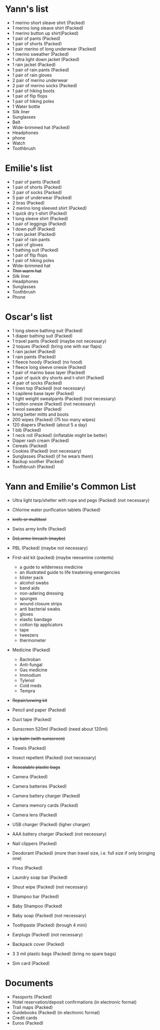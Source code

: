 Yann's list
===========
* 1 merino short sleave shirt (Packed) 
* 1 merino long sleave shirt (Packed) 
* 1 merino button up shirt(Packed) 
* 1 pair of pants (Packed) 
* 1 pair of shorts (Packed) 
* 1 pair merino of long underwear (Packed) 
* 1 merino sweather (Packed) 
* 1 ultra light down jacket (Packed) 
* 1 rain jacket (Packed) 
* 1 pair of rain pants (Packed) 
* 1 pair of rain gloves
* 2 pair of merino underwear 
* 2 pair of merino socks (Packed) 
* 1 pair of hiking boots
* 1 pair of flip flops 
* 1 pair of hiking poles 
* 1 Water bottle
* Silk liner 
* Sunglasses 
* Belt 
* Wide-brimmed hat (Packed) 
* Headphones
* phone
* Watch 
* Toothbrush

Emilie's list
=============
* 1 pair of pants (Packed) 
* 1 pair of shorts (Packed)
* 3 pair of socks (Packed) 
* 5 pair of underwear (Packed)
* 2 bras (Packed) 
* 2 merino long sleeved shirt (Packed) 
* 1 quick dry t-shirt (Packed) 
* 1 long sleeve shirt (Packed) 
* 1 pair of leggings (Packed) 
* 1 down puff (Packed)  
* 1 rain jacket (Packed) 
* 1 pair of rain pants 
* 1 pair of gloves 
* 1 bathing suit (Packed) 
* 1 pair of flip flops 
* 1 pair of hiking poles 
* Wide-brimmed hat 
* ~~Thin warm hat~~
* Silk liner 
* Headphones 
* Sunglasses 
* Toothbrush 
* Phone 

Oscar's list
============
* 1 long sleeve bathing suit (Packed) 
* 1 diaper bathing suit (Packed)
* 1 travel pants (Packed) (maybe not necessary)
* 2 toques (Packed) (bring one with ear flaps)
* 1 rain jacket (Packed)
* 1 rain paints (Packed)
* 1 fleece hoody (Packed) (no hood)
* 1 fleece long sleeve onesie (Packed) 
* 1 pair of marino base layer (Packed)
* 1 pair of quick dry shorts and t-shirt (Packed)
* 4 pair of socks (Packed)
* 1 linen top (Packed) (not necessary)
* 1 capilene base layer (Packed)
* 1 light weight sweatpants (Packed) (not necessary)
* 1 cotton onesie (Packed) (not necessary)
* 1 wool sweater (Packed)
* bring better mitts and boots
* 200 wipes (Packed) (75 too many wipes)
* 120 diapers (Packed) (about 5 a day)
* 1 bib (Packed)
* 1 neck roll (Packed) (inflatable might be better)
* Diaper rash cream (Packed)
* Cereals (Packed)
* Cookies (Packed) (not necessary)
* Sunglasses (Packed) (if he wears them)
* Backup soother (Packed) 
* Toothbrush (Packed)


Yann and Emilie's Common List
============
* Ultra light tarp/shelter with rope and pegs (Packed) (not necessary)
* Chlorine water purification tablets (Packed)
* ~~knife or multitool~~
* Swiss army knife (Packed)
* ~~DeLorme Inreach (maybe)~~
* PBL (Packed) (maybe not necessary)
* First-aid kit (packed) (maybe reexamine contents)
  - a guide to wilderness medicine
  - an illustrated guide to life treatening emergencies
  - blister pack
  - alcohol swabs
  - band aids
  - non-adering dressing
  - spunges
  - wound closure strips
  - anti bacterial swabs
  - gloves
  - elastic bandage
  - cotton tip applicators
  - tape
  - tweezers
  - thermometer

* Medicine (Packed)
  - Bactroban
  - Anti-fungal 
  - Gas medicine
  - Immodium
  - Tylenol
  - Cold meds
  - Tempra

* ~~Repair/sewing kit~~
* Pencil and paper (Packed)
* Duct tape (Packed)
* Sunscreen 520ml (Packed) (need about 120ml)
* ~~Lip balm (with sunscreen)~~
* Towels (Packed)
* Insect repellent (Packed) (not necessary)
* ~~Resealable plastic bags~~
* Camera (Packed) 
* Camera batteries (Packed)
* Camera battery charger (Packed)
* Camera memory cards (Packed)
* Camera lens (Packed)
* USB charger (Packed) (ligher charger)
* AAA battery charger (Packed) (not necessary)
* Nail clippers (Packed)
* Deodorant (Packed) (more than travel size, i.e. full size if only bringing one)
* Floss (Packed)
* Laundry soap bar (Packed)
* Shout wipe (Packed) (not necessary)
* Shampoo bar (Packed)
* Baby Shampoo (Packed)
* Baby soap (Packed) (not necessary)
* Toothpaste (Packed) (brough 4 mini)
* Earplugs (Packed) (not necessary)
* Backpack cover (Packed)
* 3 3 mil plastic bags (Packed) (bring no spare bags)
* Sim card (Packed)

Documents
===========
* Passports (Packed)
* Hotel reservation/deposit confirmations (in electronic format)
* Trail maps (Packed) 
* Guidebooks (Packed) (in electronic format)
* Credit cards 
* Euros (Packed)
